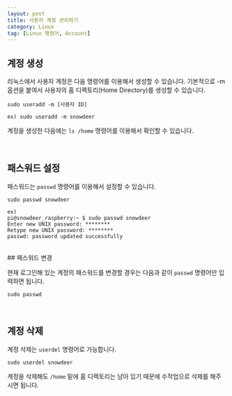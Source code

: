 ```yaml
---
layout: post
title: 사용자 계정 관리하기
category: Linux
tag: [Linux 명령어, Account]
---
```


## 계정 생성
리눅스에서 사용자 계정은 다음 명령어를 이용해서 생성할 수 있습니다.
기본적으로 -m 옵션을 붙여서 사용자의 홈 디렉토리(Home Directory)를 생성할 수 
있습니다.

~~~
sudo useradd -m [사용자 ID]

ex) sudo useradd -m snowdeer
~~~

계정을 생성한 다음에는 `ls /home` 명령어를 이용해서 확인할 수 있습니다.


<br>

## 패스워드 설정
패스워드는 `passwd` 명령어를 이용해서 설정할 수 있습니다.

~~~
sudo passwd snowdeer

ex)
pi@snowdeer_raspberry:~ $ sudo passwd snowdeer
Enter new UNIX password: ********
Retype new UNIX password: ********
passwd: password updated successfully
~~~

<br>
## 패스워드 변경

현재 로그인해 있는 계정의 패스워드를 변경할 경우는 다음과 같이 `passwd` 명령어만
입력하면 됩니다.

~~~
sudo passwd
~~~


<br>

## 계정 삭제

계정 삭제는 `userdel` 명령어로 가능합니다.
~~~
sudo userdel snowdeer
~~~

계정을 삭제해도 `/home` 밑에 홈 디렉토리는 남아 있기 때문에 수작업으로 
삭제를 해주시면 됩니다.